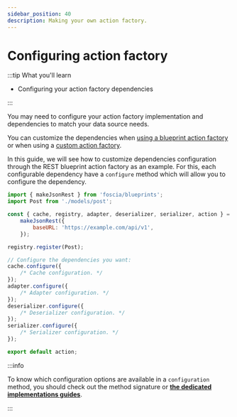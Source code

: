 ```yaml
---
sidebar_position: 40
description: Making your own action factory.
---
```


# Configuring action factory

:::tip What you'll learn

-   Configuring your action factory dependencies

:::

You may need to configure your action factory implementation and dependencies to
match your data source needs.

You can customize the dependencies when
[using a blueprint action factory](/docs/getting-started#with-blueprints) or
when using a [custom action factory](/docs/guides/custom-action-factory).

In this guide, we will see how to customize dependencies configuration through
the REST blueprint action factory as an example. For this, each configurable
dependency have a `configure` method which will allow you to configure the
dependency.

```javascript title="action.js"
import { makeJsonRest } from 'foscia/blueprints';
import Post from './models/post';

const { cache, registry, adapter, deserializer, serializer, action } =
    makeJsonRest({
        baseURL: 'https://example.com/api/v1',
    });

registry.register(Post);

// Configure the dependencies you want:
cache.configure({
    /* Cache configuration. */
});
adapter.configure({
    /* Adapter configuration. */
});
deserializer.configure({
    /* Deserializer configuration. */
});
serializer.configure({
    /* Serializer configuration. */
});

export default action;
```

:::info

To know which configuration options are available in a `configuration` method,
you should check out the method signature or
[**the dedicated implementations guides**](/docs/category/configuring-dependencies).

:::
